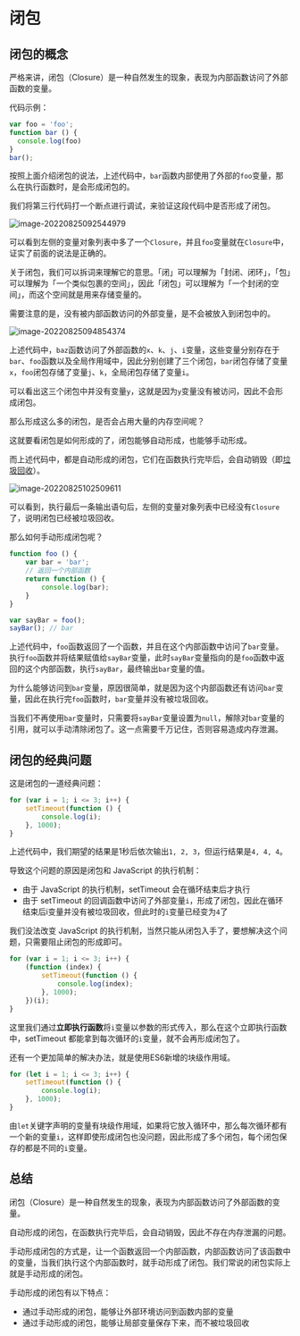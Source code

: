 # 闭包

## 闭包的概念

严格来讲，闭包（Closure）是一种自然发生的现象，表现为内部函数访问了外部函数的变量。

代码示例：

```js
var foo = 'foo';
function bar () {
  console.log(foo)
}
bar();
```

按照上面介绍闭包的说法，上述代码中，`bar`函数内部使用了外部的`foo`变量，那么在执行函数时，是会形成闭包的。

我们将第三行代码打一个断点进行调试，来验证这段代码中是否形成了闭包。

![image-20220825092544979](https://penguinbucket.obs.cn-southwest-2.myhuaweicloud.com//img/202208250926014.png)

可以看到左侧的变量对象列表中多了一个`Closure`，并且`foo`变量就在`Closure`中，证实了前面的说法是正确的。

关于闭包，我们可以拆词来理解它的意思。「闭」可以理解为「封闭、闭环」，「包」可以理解为「一个类似包裹的空间」，因此「闭包」可以理解为「一个封闭的空间」，而这个空间就是用来存储变量的。

需要注意的是，没有被内部函数访问的外部变量，是不会被放入到闭包中的。

![image-20220825094854374](https://penguinbucket.obs.cn-southwest-2.myhuaweicloud.com//img/202208250948439.png)

上述代码中，`baz`函数访问了外部函数的`x`、`k`、`j`、`i`变量，这些变量分别存在于`bar`、`foo`函数以及全局作用域中，因此分别创建了三个闭包，`bar`闭包存储了变量`x`，`foo`闭包存储了变量`j`、`k`，全局闭包存储了变量`i`。

可以看出这三个闭包中并没有变量`y`，这就是因为`y`变量没有被访问，因此不会形成闭包。

那么形成这么多的闭包，是否会占用大量的内存空间呢？

这就要看闭包是如何形成的了，闭包能够自动形成，也能够手动形成。

而上述代码中，都是自动形成的闭包，它们在函数执行完毕后，会自动销毁（即[垃圾回收](../浏览器/垃圾回收机制.md)）。

![image-20220825102509611](https://penguinbucket.obs.cn-southwest-2.myhuaweicloud.com//img/202208251025752.png)

可以看到，执行最后一条输出语句后，左侧的变量对象列表中已经没有`Closure`了，说明闭包已经被垃圾回收。

那么如何手动形成闭包呢？

```js
function foo () {
    var bar = 'bar';
    // 返回一个内部函数
    return function () {
        console.log(bar);
    }
}

var sayBar = foo();
sayBar(); // bar
```

上述代码中，`foo`函数返回了一个函数，并且在这个内部函数中访问了`bar`变量。执行`foo`函数并将结果赋值给`sayBar`变量，此时`sayBar`变量指向的是`foo`函数中返回的这个内部函数，执行`sayBar`，最终输出`bar`变量的值。

为什么能够访问到`bar`变量，原因很简单，就是因为这个内部函数还有访问`bar`变量，因此在执行完`foo`函数时，`bar`变量并没有被垃圾回收。

当我们不再使用`bar`变量时，只需要将`sayBar`变量设置为`null`，解除对`bar`变量的引用，就可以手动清除闭包了。这一点需要千万记住，否则容易造成内存泄漏。

## 闭包的经典问题

这是闭包的一道经典问题：

```js
for (var i = 1; i <= 3; i++) {
    setTimeout(function () {
        console.log(i);
    }, 1000);
}
```

上述代码中，我们期望的结果是1秒后依次输出`1, 2, 3`，但运行结果是`4, 4, 4`。

导致这个问题的原因是闭包和 JavaScript 的执行机制：

- 由于 JavaScript 的执行机制，setTimeout 会在循环结束后才执行
- 由于 setTimeout 的回调函数中访问了外部变量`i`，形成了闭包，因此在循环结束后i变量并没有被垃圾回收，但此时的`i`变量已经变为`4`了

我们没法改变 JavaScript 的执行机制，当然只能从闭包入手了，要想解决这个问题，只需要阻止闭包的形成即可。

```js
for (var i = 1; i <= 3; i++) {
    (function (index) {
        setTimeout(function () {
            console.log(index);
        }, 1000);
    })(i);
}
```

这里我们通过**立即执行函数**将`i`变量以参数的形式传入，那么在这个立即执行函数中，setTimeout 都能拿到每次循环的`i`变量，就不会再形成闭包了。

还有一个更加简单的解决办法，就是使用ES6新增的块级作用域。

```js
for (let i = 1; i <= 3; i++) {
    setTimeout(function () {
        console.log(i);
    }, 1000);
}
```

由`let`关键字声明的变量有块级作用域，如果将它放入循环中，那么每次循环都有一个新的变量`i`，这样即使形成闭包也没问题，因此形成了多个闭包，每个闭包保存的都是不同的`i`变量。

## 总结

闭包（Closure）是一种自然发生的现象，表现为内部函数访问了外部函数的变量。

自动形成的闭包，在函数执行完毕后，会自动销毁，因此不存在内存泄漏的问题。

手动形成闭包的方式是，让一个函数返回一个内部函数，内部函数访问了该函数中的变量，当我们执行这个内部函数时，就手动形成了闭包。我们常说的闭包实际上就是手动形成的闭包。

手动形成的闭包有以下特点：

- 通过手动形成的闭包，能够让外部环境访问到函数内部的变量
- 通过手动形成的闭包，能够让局部变量保存下来，而不被垃圾回收



<Vssue 
    :options="{ labels: [$page.relativePath.split('/')[0]] }" 
    :title="$page.relativePath.split('/')[1]" 
/>

